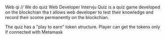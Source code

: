 Web qi // We do quiz
Web Developer Intervju Quiz is a quiz game developed on the blockchian tha t allows web developer to test their knowledge and record their scome permanently on the blockchian. 

The quiz has a "play to earn" token structure. Player can get the tokens only if connected with Metamask